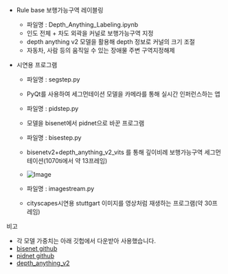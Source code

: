 - Rule base 보행가능구역 레이블링
  - 파일명 : Depth_Anything_Labeling.ipynb
  - 인도 전체 + 차도 외곽을 커널로 보행가능구역 지정
  - depth anything v2 모델을 활용해 depth 정보로 커널의 크기 조절
  - 자동차, 사람 등의 움직일 수 있는 장애물 주변 구역지정해제
 
- 시연용 프로그램
  - 파일명 : segstep.py
  - PyQt를 사용하여 세그먼테이션 모델을 카메라를 통해 실시간 인퍼런스하는 앱
  
  - 파일명 : pidstep.py
  - 모델을 bisenet에서 pidnet으로 바꾼 프로그램
   
  - 파일명 : bisestep.py
  - bisenetv2+depth_anything_v2_vits 를 통해 깊이비례 보행가능구역 세그먼테이션(1070ti에서 약 13프레임)
  - ![Image](https://github.com/user-attachments/assets/1fac894e-f38c-40b9-9d03-31256cbf916d)
   
  - 파일명 : imagestream.py
  - cityscapes시연용 stuttgart 이미지를 영상처럼 재생하는 프로그램(약 30프레임)
  
비고
- 각 모델 가중치는 아래 깃헙에서 다운받아 사용했습니다.
- [bisenet github](https://github.com/CoinCheung/BiSeNet)
- [pidnet github](https://github.com/XuJiacong/PIDNet)
- [depth_anything_v2](https://github.com/DepthAnything/Depth-Anything-V2)
